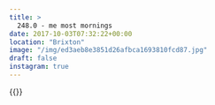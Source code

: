 ```yaml
---
title: >
  248.0 - me most mornings
date: 2017-10-03T07:32:22+00:00
location: "Brixton"
image: "/img/ed3aeb8e3851d26afbca1693810fcd87.jpg"
draft: false
instagram: true
---
```


{{<photo src="/img/ed3aeb8e3851d26afbca1693810fcd87.jpg">}}
